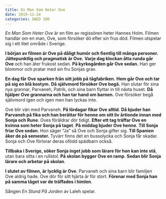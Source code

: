 ```yaml
---
title: En Man Som Heter Ove
date: 2019-11-24
categories: SWED 100
---
```


*En Man Som Heter Ove* är en film av regissören heter Hannes Holm. Filmen handlar om en man, Ove, som försöker dö efter sin frus död. Filmen utspelar sig i ett litet område i Sverige.

**I början av filmen är Ove på dåligt humör och fientlig till många personer.** **Jättepunktlig och pragmatisk är Ove.** **Varje dag klockan åtta runda går Ove** och han äter frukost sedan. **På kyrkogården går Ove sedan.** Han ger blommor och pratar med sin fru Sonjas grav. 

**En dag får Ove sparken från sitt jobb på tågfabriken.** **Hem går Ove och tar på sig en blå kostym.** **Då självmord försöker Ove begå.** Han slutar för sina nya grannar, Parvaneh, Patrik, och sina barn flyttar in till nästa huset. **Då hjälper Ove grannarna och han tar hand om barnen.** Ove försöker begå självmord igen och igen men han lyckas inte.

Ove blir vän med Parvaneh. **På lördagar fikar Ove alltid**. **Då bjuder han Parvaneh på fika och han berättar för henne om sitt liv årtionde innan med Sonja och Rune**. Oves föräldrar dör tidigt. **Efter ett tag träffar Ove en kvinna som heter Sonja på taget**. **På middag bjuder Ove henne**. **Till Sonja friar Ove sedan**. Hon säger “Ja” så Ove och Sonja gifter sig. **Till Spanien åker de på semester.** Tyvärr finns det en bussolycka och Sonja får skadar. Sonja och Ove förlorar deras ofödd spädbarn också.

**Tillbaka i Sverige, söker Sonja inget jobb som lärare för hon kan inte stå**, utan bara sitta i en rullstol. **På skolan bygger Ove en ramp**. **Sedan blir Sonja lärare och arbetar på skolan**.

**I slutet av filmen, är lycklig är Ove**. Parvaneh och sina barn blir familjen Ove aldrig hade. Ove dör för sitt hjärta är för stort. **Förenar med Sonja han på samma tåget var de träffades i himlen**.

Sången *En Stund På Jorden* av Laleh spelar.